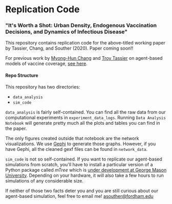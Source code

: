 # Replication Code

### "It's Worth a Shot: Urban Density, Endogenous Vaccination Decisions, and Dynamics of Infectious Disease"

This repository contains replication code for the above-titled working paper by Tassier, Chang, and Souther (2020). Paper coming soon!!

For previous work by [Myong-Hun Chang](https://academic.csuohio.edu/changm/) and [Troy Tassier](https://sites.google.com/site/troytassier/home) on agent-based models of vaccine coverage, [see here](https://idp.springer.com/authorize/casa?redirect_uri=https://link.springer.com/content/pdf/10.1007/s10614-019-09918-7.pdf&casa_token=YcKmIno4UWcAAAAA:k3JNvB9KoLsvrR8mct_02xxDK59pQsS-9NIbN7g8kw7EsHfs660-Z17LmVfL4YA8rwuJJN0rIWHIv41P7g).  

#### Repo Structure

This repository has two directories: 

- `data_analysis`
- `sim_code` 

`data_analysis` is fairly self-contained. You can find all the raw data from our computational experiments in `experiment_data_logs`. Running `Data Analysis Notebook` will generate pretty much all the plots and tables you can find in the paper. 

The only figures created outside that notebook are the network visualizations. We use [Gephi](https://gephi.org/) to generate those graphs. However, if you have Gephi, all the cleaned gexf files can be found in `network_data`. 


`sim_code` is not so self-contained. If you want to replicate our agent-based simulations from scratch, you'll have to install a particular version of a Python package called *mTree* which is [under development at George Mason University](https://github.com/gmucsn). Depending on your hardware, it will also take a few hours to run simulations of any considerable size. 

If neither of those two facts deter you and you are still curious about our agent-based simulation, feel free to email me! asouther@fordham.edu


